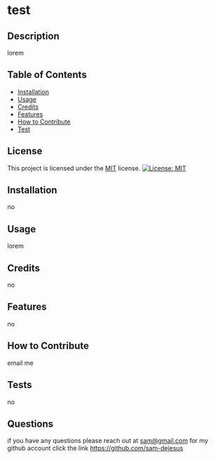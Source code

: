 # test

## Description

lorem





## Table of Contents
- [Installation](#installation)
- [Usage](#usage)
- [Credits](#credits)
- [Features](#features)
- [How to Contribute](#how-to-contribute)
- [Test](#test)


## License

This project is licensed under the [MIT](https://opensource.org/licenses/MIT) license. [![License: MIT](https://img.shields.io/badge/License-MIT-yellow.svg)](https://opensource.org/licenses/MIT)





## Installation

no

## Usage

lorem

## Credits

no

## Features

no

## How to Contribute

email me 

## Tests

no


## Questions

if you have any questions please reach out at sam@gmail.com for my github account click the link https://github.com/sam-dejesus


